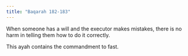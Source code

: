 ```yaml
---
title: "Baqarah 182-183"
---
```

When someone has a will and the executor makes mistakes, there is no harm in telling them how to do it correctly.

This ayah contains the commandment to fast.